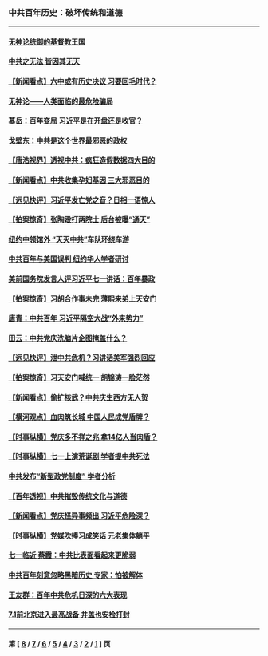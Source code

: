 ### 中共百年历史：破坏传统和道德
---
#### [无神论统御的基督教王国](../../pages/nf1176114/n13281280.md?10100430) 
#### [中共之无法 皆因其无天](../../pages/nf1176114/n13281088.md?10100430) 
#### [【新闻看点】六中或有历史决议 习要回毛时代？](../../pages/nf1176114/n13222895.md?10100430) 
#### [无神论——人类面临的最危险骗局](../../pages/nf1176114/n13196137.md?10100430) 
#### [慕岳：百年变局 习近平是在开盘还是收官？](../../pages/nf1176114/n13206516.md?10100430) 
#### [戈壁东：中共是这个世界最邪恶的政权](../../pages/nf1176114/n13085641.md?10100430) 
#### [【唐浩视界】透视中共：疯狂造假数据四大目的](../../pages/nf1176114/n13080590.md?10100430) 
#### [【新闻看点】中共收集孕妇基因 三大邪恶目的](../../pages/nf1176114/n13077182.md?10100430) 
#### [【远见快评】习近平发亡党之音？日相一语惊人](../../pages/nf1176114/n13074809.md?10100430) 
#### [【拍案惊奇】张陶殴打两院士 后台被曝“通天”](../../pages/nf1176114/n13070496.md?10100430) 
#### [纽约中领馆外 “天灭中共”车队环绕车游](../../pages/nf1176114/n13070693.md?10100430) 
#### [中共百年与美国误判 纽约华人学者研讨](../../pages/nf1176114/n13067969.md?10100430) 
#### [美前国务院发言人评习近平七一讲话：百年暴政](../../pages/nf1176114/n13066986.md?10100430) 
#### [【拍案惊奇】习胡合作事未完 薄熙来弟上天安门](../../pages/nf1176114/n13065867.md?10100430) 
#### [唐青：中共百年 习近平隔空大战“外来势力”](../../pages/nf1176114/n13065976.md?10100430) 
#### [田云：中共党庆洗脑片企图掩盖什么？](../../pages/nf1176114/n13064395.md?10100430) 
#### [【远见快评】泄中共危机？习讲话美军强烈回应](../../pages/nf1176114/n13064269.md?10100430) 
#### [【拍案惊奇】习天安门喊统一 胡锦涛一脸茫然](../../pages/nf1176114/n13063233.md?10100430) 
#### [【新闻看点】偷扩核武？中共庆生西方无人贺](../../pages/nf1176114/n13061263.md?10100430) 
#### [【横河观点】血肉筑长城 中国人民成党盾牌？](../../pages/nf1176114/n13061779.md?10100430) 
#### [【时事纵横】党庆多不祥之兆 拿14亿人当肉盾？](../../pages/nf1176114/n13061709.md?10100430) 
#### [【时事纵横】七一上演荒诞剧 学者提中共死法](../../pages/nf1176114/n13058990.md?10100430) 
#### [中共发布“新型政党制度” 学者分析](../../pages/nf1176114/n13056354.md?10100430) 
#### [【百年透视】中共摧毁传统文化与道德](../../pages/nf1176114/n13057253.md?10100430) 
#### [【新闻看点】党庆怪异事频出 习近平危险深？](../../pages/nf1176114/n13056781.md?10100430) 
#### [【时事纵横】党媒吹捧习成笑话 元老集体躺平](../../pages/nf1176114/n13056792.md?10100430) 
#### [七一临近 蔡霞：中共比表面看起来更脆弱](../../pages/nf1176114/n13056418.md?10100430) 
#### [中共百年刻意忽略黑暗历史 专家：怕被解体](../../pages/nf1176114/n13056056.md?10100430) 
#### [王友群：百年中共危机日深的六大表现](../../pages/nf1176114/n13054263.md?10100430) 
#### [7.1前北京进入最高战备 井盖也安检打封](../../pages/nf1176114/n13053641.md?10100430) 

---
#### 第 [ [8](./8.md?10100430) / [7](./7.md?10100430) / [6](./6.md?10100430) / [5](./5.md?10100430) / [4](./4.md?10100430) / [3](./3.md?10100430) / [2](./2.md?10100430) / [1](./1.md?10100430) ] 页
